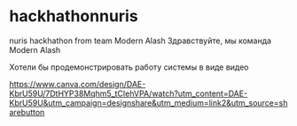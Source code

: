 # hackhathonnuris
nuris hackhathon from team Modern Alash
Здравствуйте, мы команда Modern Alash

Хотели бы продемонстрировать работу системы в виде видео 

https://www.canva.com/design/DAE-KbrU59U/7DtHYP38Mqhm5_tCIehVPA/watch?utm_content=DAE-KbrU59U&utm_campaign=designshare&utm_medium=link2&utm_source=sharebutton

